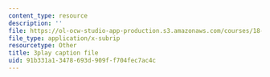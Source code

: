 ```yaml
---
content_type: resource
description: ''
file: https://ol-ocw-studio-app-production.s3.amazonaws.com/courses/18-03sc-differential-equations-fall-2011/91b331a13478693d909ff704fec7ac4c_vP-oRQqmeg4.srt
file_type: application/x-subrip
resourcetype: Other
title: 3play caption file
uid: 91b331a1-3478-693d-909f-f704fec7ac4c
---
```

